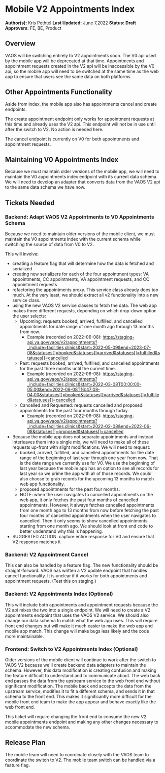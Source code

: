 # Mobile V2 Appointments Index

**Author(s):** Kris Pethtel
**Last Updated:** June 7,2022
**Status:** **Draft**
**Approvers:** FE, BE, Product

## Overview

VAOS will be switching entirely to V2 appointments soon. The V0 api used by the mobile app will be deprecated at that time. Appointments and appointment requests created in the V2 api will be inaccessible by the V0 api, so the mobile app will need to be switched at the same time as the web app to ensure that users see the same data on both platforms.

## Other Appointments Functionality

Aside from index, the mobile app also has appointments cancel and create endpoints.

The create appointment endpoint only works for appointment requests at this time and already uses the V2 api. This endpoint will not be in use until after the switch to V2. No action is needed here.

The cancel endpoint is currently on V0 for both appointments and appointment requests. 

## Maintaining V0 Appointments Index

Because we must maintain older versions of the mobile app, we will need to maintain the V0 appointments index endpoint with its current data schema. We will need to develop an adapter that converts data from the VAOS V2 api to the same data schema we have now.

## Tickets Needed

### Backend: Adapt VAOS V2 Appointments to V0 Appointments Schema

Because we need to maintain older versions of the mobile client, we must maintain the V0 appointments index with the current schema while switching the source of data from V0 to V2.

This will involve:
- creating a feature flag that will determine how the data is fetched and serialized
- creating new serializers for each of the four appointment types: VA appointments, CC appointments, VA appointment requests, and CC appointment requests
- refactoring the appointments proxy. This service class already does too much. At the very least, we should extract all v2 functionality into a new service class.
- using the new VAOS V2 service classes to fetch the data. The web app makes three different requests, depending on which drop-down option the user selects:
  - Upcoming: requests booked, arrived, fulfilled, and cancelled appointments for date range of one month ago through 13 months from now.
    - Example (recorded on 2022-06-08):
      https://staging-api.va.gov/vaos/v2/appointments?_include=facilities,clinics&start=2022-05-09&end=2023-07-08&statuses[]=booked&statuses[]=arrived&statuses[]=fulfilled&statuses[]=cancelled
  - Past: requests booked, arrived, fulfilled, and cancelled appointments for the past three months until the current time.
    - Example (recorded on 2022-06-08):
	    https://staging-api.va.gov/vaos/v2/appointments?_include=facilities,clinics&start=2022-03-08T00:00:00-05:00&end=2022-06-08T16:47:08-04:00&statuses[]=booked&statuses[]=arrived&statuses[]=fulfilled&statuses[]=cancelled
  - Cancelled and Requested: requests cancelled and proposed appointments for the past four months through today.
    - Example (recorded on 2022-06-08):
    	https://staging-api.va.gov/vaos/v2/appointments?_include=facilities,clinics&start=2022-02-08&end=2022-06-08&statuses[]=proposed&statuses[]=cancelled
- Because the mobile app does not separate appointments and instead interleaves them into a single mix, we will need to make all of these requests up-front with slight modifications. We will need to request:
  - booked, arrived, fulfilled, and cancelled appointments for the date range of the beginning of last year through one year from now. That is the date range we currently use for V0. We use the beginning of last year because the mobile app has an option to see all records for last year so we prime the app with all of those records. We could also choose to grab records for the upcoming 13 months to match web app functionality.
  - proposed appointments for the past four months.
  - NOTE: when the user navigates to cancelled appointments on the web app, it only fetches the past four months of cancelled appointments. However, it always fetches cancelled appointments from one month ago to 13 months from now before fetching the past four months of cancelled appointments when the user navigates to cancelled. Then it only seems to show cancelled appointments starting from one month ago. We should look at front end code to better understand why this is happening.
- SUGGESTED ACTION: capture entire response for V0 and ensure that V2 response matches it

### Backend: V2 Appointment Cancel

This can also be handled by a feature flag. The new functionality should be straight-forward. VAOS has written a V2 update endpoint that handles cancel functionality. It is unclear if it works for both appointments and appointment requests. (Test this on staging.)

### Backend: V2 Appointments Index (Optional)

This will include both appointments and appointment requests because the V2 api mixes the two into a single endpoint. We will need to create a V2 appointments endpoint that uses the VAOS V2 service. We should also change our data schema to match what the web app uses. This will require front end changes but will make it much easier to make the web app and mobile app match. This change will make bugs less likely and the code more maintainable.

### Frontend: Switch to V2 Appointments Index (Optional)

Older versions of the mobile client will continue to work after the switch to VAOS V2 because we'll create backend data adapters to maintain the schema. However, this data modification is creating confusion and making the feature difficult to understand and to communicate about. The web back end passes the data from the upstream service to the web front end without significant modification. The mobile back end accepts the data from the upstream service, modifies it to fit a different schema, and sends it in that schema to the front end. This makes it significantly more difficult for the mobile front end team to make the app appear and behave exactly like the web front end.

This ticket will require changing the front end to consume the new V2 mobile appointments endpoint and making any other changes necessary to accommodate the new schema.

## Release Plan

The mobile team will need to coordinate closely with the VAOS team to coordinate the switch to V2. The mobile team switch can be handled via a feature flag.